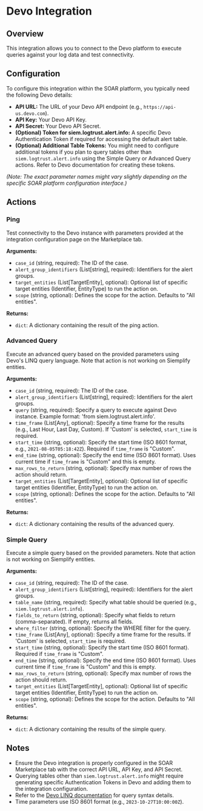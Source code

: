 # Devo Integration

## Overview

This integration allows you to connect to the Devo platform to execute queries against your log data and test connectivity.

## Configuration

To configure this integration within the SOAR platform, you typically need the following Devo details:

*   **API URL:** The URL of your Devo API endpoint (e.g., `https://api-us.devo.com`).
*   **API Key:** Your Devo API Key.
*   **API Secret:** Your Devo API Secret.
*   **(Optional) Token for siem.logtrust.alert.info:** A specific Devo Authentication Token if required for accessing the default alert table.
*   **(Optional) Additional Table Tokens:** You might need to configure additional tokens if you plan to query tables other than `siem.logtrust.alert.info` using the Simple Query or Advanced Query actions. Refer to Devo documentation for creating these tokens.

*(Note: The exact parameter names might vary slightly depending on the specific SOAR platform configuration interface.)*

## Actions

### Ping

Test connectivity to the Devo instance with parameters provided at the integration configuration page on the Marketplace tab.

**Arguments:**

*   `case_id` (string, required): The ID of the case.
*   `alert_group_identifiers` (List[string], required): Identifiers for the alert groups.
*   `target_entities` (List[TargetEntity], optional): Optional list of specific target entities (Identifier, EntityType) to run the action on.
*   `scope` (string, optional): Defines the scope for the action. Defaults to "All entities".

**Returns:**

*   `dict`: A dictionary containing the result of the ping action.

### Advanced Query

Execute an advanced query based on the provided parameters using Devo's LINQ query language. Note that action is not working on Siemplify entities.

**Arguments:**

*   `case_id` (string, required): The ID of the case.
*   `alert_group_identifiers` (List[string], required): Identifiers for the alert groups.
*   `query` (string, required): Specify a query to execute against Devo instance. Example format: 'from siem.logtrust.alert.info'.
*   `time_frame` (List[Any], optional): Specify a time frame for the results (e.g., Last Hour, Last Day, Custom). If 'Custom' is selected, `start_time` is required.
*   `start_time` (string, optional): Specify the start time (ISO 8601 format, e.g., `2021-08-05T05:18:42Z`). Required if `time_frame` is "Custom".
*   `end_time` (string, optional): Specify the end time (ISO 8601 format). Uses current time if `time_frame` is "Custom" and this is empty.
*   `max_rows_to_return` (string, optional): Specify max number of rows the action should return.
*   `target_entities` (List[TargetEntity], optional): Optional list of specific target entities (Identifier, EntityType) to run the action on.
*   `scope` (string, optional): Defines the scope for the action. Defaults to "All entities".

**Returns:**

*   `dict`: A dictionary containing the results of the advanced query.

### Simple Query

Execute a simple query based on the provided parameters. Note that action is not working on Siemplify entities.

**Arguments:**

*   `case_id` (string, required): The ID of the case.
*   `alert_group_identifiers` (List[string], required): Identifiers for the alert groups.
*   `table_name` (string, required): Specify what table should be queried (e.g., `siem.logtrust.alert.info`).
*   `fields_to_return` (string, optional): Specify what fields to return (comma-separated). If empty, returns all fields.
*   `where_filter` (string, optional): Specify the WHERE filter for the query.
*   `time_frame` (List[Any], optional): Specify a time frame for the results. If 'Custom' is selected, `start_time` is required.
*   `start_time` (string, optional): Specify the start time (ISO 8601 format). Required if `time_frame` is "Custom".
*   `end_time` (string, optional): Specify the end time (ISO 8601 format). Uses current time if `time_frame` is "Custom" and this is empty.
*   `max_rows_to_return` (string, optional): Specify max number of rows the action should return.
*   `target_entities` (List[TargetEntity], optional): Optional list of specific target entities (Identifier, EntityType) to run the action on.
*   `scope` (string, optional): Defines the scope for the action. Defaults to "All entities".

**Returns:**

*   `dict`: A dictionary containing the results of the simple query.

## Notes

*   Ensure the Devo integration is properly configured in the SOAR Marketplace tab with the correct API URL, API Key, and API Secret.
*   Querying tables other than `siem.logtrust.alert.info` might require generating specific Authentication Tokens in Devo and adding them to the integration configuration.
*   Refer to the [Devo LINQ documentation](https://docs.devo.com/confluence/ndt/latest/querying-data/linq-reference) for query syntax details.
*   Time parameters use ISO 8601 format (e.g., `2023-10-27T10:00:00Z`).

